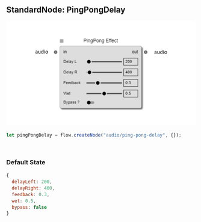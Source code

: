 ## StandardNode: PingPongDelay

<img class="zoomable" alt="PingPongDelay standard node" src="/images/standard-nodes/audio/ping-pong-delay.png" />

<Hierarchy :extend="{name: 'Node', link: '../../api/classes/node.html'}" />
<br/>

```js
let pingPongDelay = flow.createNode("audio/ping-pong-delay", {});
```

<br/>

### Default State

```js
{
  delayLeft: 200,
  delayRight: 400,
  feedback: 0.3,
  wet: 0.5,
  bypass: false
}
```
